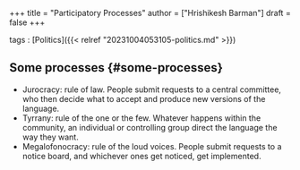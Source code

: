 +++
title = "Participatory Processes"
author = ["Hrishikesh Barman"]
draft = false
+++

tags
: [Politics]({{< relref "20231004053105-politics.md" >}})


## Some processes {#some-processes}

-   Jurocracy: rule of law. People submit requests to a central committee, who then decide what to accept and produce new versions of the language.
-   Tyrrany: rule of the one or the few. Whatever happens within the community, an individual or controlling group direct the language the way they want.
-   Megalofonocracy: rule of the loud voices. People submit requests to a notice board, and whichever ones get noticed, get implemented.
